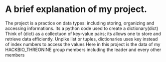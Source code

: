 # A brief explanation of my project.
The project is a practice on data types: including storing, organizing and accessing informations.
Its a python code used to create a dictionary(dict)
Think of (dict) as a collectuon of key-value pairs; its allows one to store and retrieve data efficiently.
Unpike list or tuples, dictionaries uses key instead of index numbers to access the values
Here in this project is the data of my HACKBIO_THREONINE  group members including the leader and every other members 
